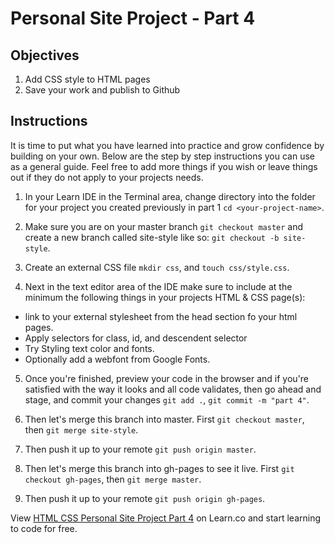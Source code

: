 # Personal Site Project - Part 4

## Objectives

1. Add CSS style to HTML pages
2. Save your work and publish to Github

## Instructions

It is time to put what you have learned into practice and grow confidence by building on your own. Below are the step by step instructions you can use as a general guide. Feel free to add more things if you wish or leave things out if they do not apply to your projects needs.

1. In your Learn IDE in the Terminal area, change directory into the folder for your project you created previously in part 1 `cd <your-project-name>`.

2. Make sure you are on your master branch `git checkout master` and create a new branch called site-style like so: `git checkout -b site-style`.

3. Create an external CSS file `mkdir css`, and `touch css/style.css`.

4. Next in the text editor area of the IDE make sure to include at the minimum the following things in your projects HTML & CSS page(s):
  - link to your external stylesheet from the head section fo your html pages.
  - Apply selectors for class, id, and descendent selector
  - Try Styling text color and fonts.
  - Optionally add a webfont from Google Fonts.

5. Once you're finished, preview your code in the browser and if you're satisfied with the way it looks and all code validates, then go ahead and stage, and commit your changes `git add .`, `git commit -m "part 4"`.

6. Then let's merge this branch into master. First `git checkout master`, then `git merge site-style`.

7. Then push it up to your remote `git push origin master`.

8. Then let's merge this branch into gh-pages to see it live. First `git checkout gh-pages`, then `git merge master`.

9. Then push it up to your remote `git push origin gh-pages`.

<p class='util--hide'>View <a href='https://learn.co/lessons/html-css-personal-site-project-part-4'>HTML CSS Personal Site Project Part 4</a> on Learn.co and start learning to code for free.</p>

